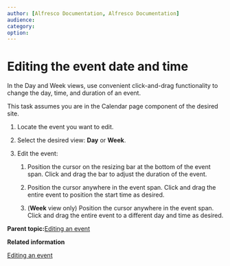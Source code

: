 ```yaml
---
author: [Alfresco Documentation, Alfresco Documentation]
audience: 
category: 
option: 
---
```


# Editing the event date and time

In the Day and Week views, use convenient click-and-drag functionality to change the day, time, and duration of an event.

This task assumes you are in the Calendar page component of the desired site.

1.  Locate the event you want to edit.

2.  Select the desired view: **Day** or **Week**.

3.  Edit the event:

    1.  Position the cursor on the resizing bar at the bottom of the event span. Click and drag the bar to adjust the duration of the event.

    2.  Position the cursor anywhere in the event span. Click and drag the entire event to position the start time as desired.

    3.  \(**Week** view only\) Position the cursor anywhere in the event span. Click and drag the entire event to a different day and time as desired.


**Parent topic:**[Editing an event](../tasks/calendar-event-edit.md)

**Related information**  


[Editing an event](calendar-event-edit.md)

